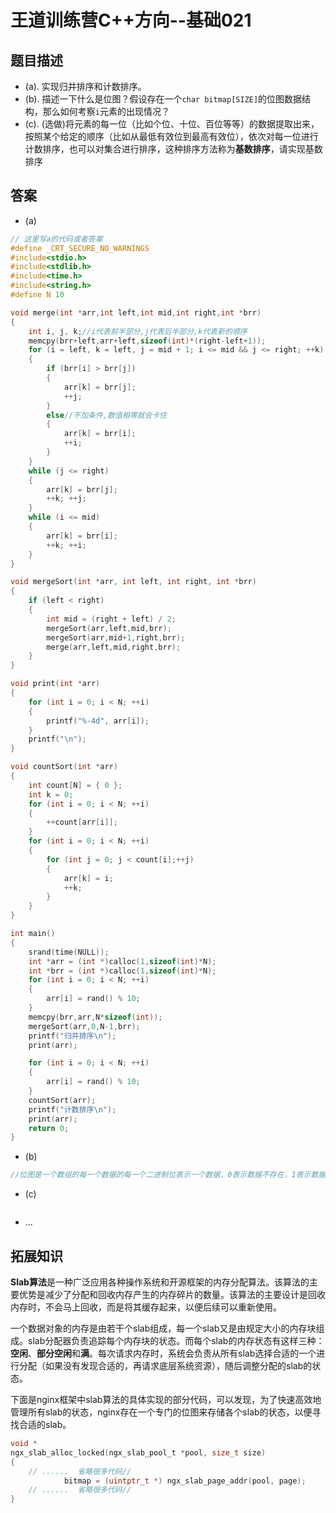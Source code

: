 # 王道训练营C++方向--基础021

## 题目描述

- (a). 实现归并排序和计数排序。
- (b). 描述一下什么是位图？假设存在一个`char bitmap[SIZE]`的位图数据结构，那么如何考察`i`元素的出现情况？
- (c). (选做)将元素的每一位（比如个位、十位、百位等等）的数据提取出来，按照某个给定的顺序（比如从最低有效位到最高有效位），依次对每一位进行计数排序，也可以对集合进行排序，这种排序方法称为**基数排序**，请实现基数排序

## 答案

- (a)

```c
// 这里写a的代码或者答案
#define _CRT_SECURE_NO_WARNINGS
#include<stdio.h>
#include<stdlib.h>
#include<time.h>
#include<string.h>
#define N 10

void merge(int *arr,int left,int mid,int right,int *brr) 
{
	int i, j, k;//i代表前半部分,j代表后半部分,k代表新的顺序
	memcpy(brr+left,arr+left,sizeof(int)*(right-left+1));
	for (i = left, k = left, j = mid + 1; i <= mid && j <= right; ++k)
	{
		if (brr[i] > brr[j])
		{
			arr[k] = brr[j];
			++j;
		}
		else//不加条件,数值相等就会卡住
		{
			arr[k] = brr[i];
			++i;
		}
	}
	while (j <= right)
	{
		arr[k] = brr[j];
		++k; ++j;
	}
	while (i <= mid)
	{
		arr[k] = brr[i];
		++k; ++i;
	}
}

void mergeSort(int *arr, int left, int right, int *brr)
{
	if (left < right)
	{	
		int mid = (right + left) / 2;
		mergeSort(arr,left,mid,brr);
		mergeSort(arr,mid+1,right,brr);
		merge(arr,left,mid,right,brr);
	}
}

void print(int *arr)
{
	for (int i = 0; i < N; ++i)
	{
		printf("%-4d", arr[i]);
	}
	printf("\n");
}

void countSort(int *arr)
{
	int count[N] = { 0 };
	int k = 0;
	for (int i = 0; i < N; ++i)
	{
		++count[arr[i]];
	}
	for (int i = 0; i < N; ++i)
	{
		for (int j = 0; j < count[i];++j)
		{
			arr[k] = i;
			++k;
		}
	}
}

int main()
{
	srand(time(NULL));
	int *arr = (int *)calloc(1,sizeof(int)*N);
	int *brr = (int *)calloc(1,sizeof(int)*N);
	for (int i = 0; i < N; ++i)
	{
		arr[i] = rand() % 10;
	}
	memcpy(brr,arr,N*sizeof(int));
	mergeSort(arr,0,N-1,brr);
	printf("归并排序\n");
	print(arr);

	for (int i = 0; i < N; ++i)
	{
		arr[i] = rand() % 10;
	}
	countSort(arr);
	printf("计数排序\n");
	print(arr);
	return 0;
}
```

- (b)

```c
//位图是一个数组的每一个数据的每一个二进制位表示一个数据，0表示数据不存在，1表示数据存在。
```

- (c)

```c

```

- ...

## 拓展知识

**Slab算法**是一种广泛应用各种操作系统和开源框架的内存分配算法。该算法的主要优势是减少了分配和回收内存产生的内存碎片的数量。该算法的主要设计是回收内存时，不会马上回收，而是将其缓存起来，以便后续可以重新使用。

一个数据对象的内存是由若干个slab组成，每一个slab又是由规定大小的内存块组成。slab分配器负责追踪每个内存块的状态。而每个slab的内存状态有这样三种：**空闲**、**部分空闲**和**满**。每次请求内存时，系统会负责从所有slab选择合适的一个进行分配（如果没有发现合适的，再请求底层系统资源），随后调整分配的slab的状态。

下面是nginx框架中slab算法的具体实现的部分代码，可以发现，为了快速高效地管理所有slab的状态，nginx存在一个专门的位图来存储各个slab的状态，以便寻找合适的slab。

```c
void *
ngx_slab_alloc_locked(ngx_slab_pool_t *pool, size_t size)
{
	// ......  省略很多代码// 
            bitmap = (uintptr_t *) ngx_slab_page_addr(pool, page);
	// ......  省略很多代码//
}

```



